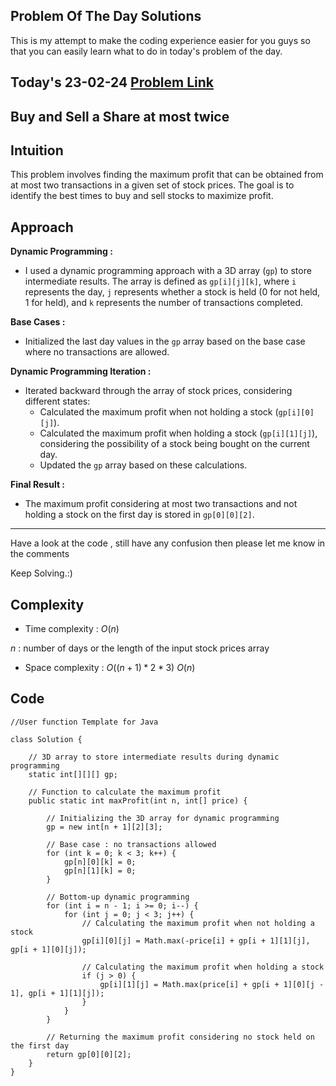 ## Problem Of The Day Solutions

This is my attempt to make the coding experience easier for you guys so that you can easily learn what to do in today's problem of the day.

## Today's 23-02-24 [Problem Link](https://www.geeksforgeeks.org/problems/buy-and-sell-a-share-at-most-twice/1)
## Buy and Sell a Share at most twice

## Intuition
This problem involves finding the maximum profit that can be obtained from at most two transactions in a given set of stock prices. The goal is to identify the best times to buy and sell stocks to maximize profit.

## Approach

**Dynamic Programming :**
   - I used a dynamic programming approach with a 3D array (`gp`) to store intermediate results. The array is defined as `gp[i][j][k]`, where `i` represents the day, `j` represents whether a stock is held (0 for not held, 1 for held), and `k` represents the number of transactions completed.

**Base Cases :**
   - Initialized the last day values in the `gp` array based on the base case where no transactions are allowed.

**Dynamic Programming Iteration :**
   - Iterated backward through the array of stock prices, considering different states:
     - Calculated the maximum profit when not holding a stock (`gp[i][0][j]`).
     - Calculated the maximum profit when holding a stock (`gp[i][1][j]`), considering the possibility of a stock being bought on the current day.
     - Updated the `gp` array based on these calculations.

**Final Result :**
   - The maximum profit considering at most two transactions and not holding a stock on the first day is stored in `gp[0][0][2]`.

---
Have a look at the code , still have any confusion then please let me know in the comments

Keep Solving.:)

## Complexity
- Time complexity : $O(n)$ 
<!-- Add your time complexity here, e.g. $$O())$$ -->
$n$ : number of days or the length of the input stock prices array

- Space complexity : $O((n+1)*2*3) ~ O(n)$
<!-- Add your space complexity here, e.g. $$O(n)$$ -->
   
## Code 

```
//User function Template for Java

class Solution {
    
    // 3D array to store intermediate results during dynamic programming
    static int[][][] gp;

    // Function to calculate the maximum profit
    public static int maxProfit(int n, int[] price) {
        
        // Initializing the 3D array for dynamic programming
        gp = new int[n + 1][2][3];

        // Base case : no transactions allowed
        for (int k = 0; k < 3; k++) {
            gp[n][0][k] = 0;
            gp[n][1][k] = 0;
        }

        // Bottom-up dynamic programming
        for (int i = n - 1; i >= 0; i--) {
            for (int j = 0; j < 3; j++) {
                // Calculating the maximum profit when not holding a stock
                gp[i][0][j] = Math.max(-price[i] + gp[i + 1][1][j], gp[i + 1][0][j]);

                // Calculating the maximum profit when holding a stock
                if (j > 0) {
                    gp[i][1][j] = Math.max(price[i] + gp[i + 1][0][j - 1], gp[i + 1][1][j]);
                }
            }
        }

        // Returning the maximum profit considering no stock held on the first day
        return gp[0][0][2];
    }
}
```
